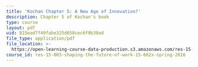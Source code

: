```yaml
---
title: 'Kochan Chapter 5: A New Age of Innovation?'
description: Chapter 5 of Kochan's book
type: course
layout: pdf
uid: 815ead7f49fabe325d658cec6f9b30ad
file_type: application/pdf
file_location: >-
  https://open-learning-course-data-production.s3.amazonaws.com/res-15-003-shaping-the-future-of-work-15-662x-spring-2016/815ead7f49fabe325d658cec6f9b30ad_MITRES_15_003S16_Chapter5.pdf
course_id: res-15-003-shaping-the-future-of-work-15-662x-spring-2016
---
```

